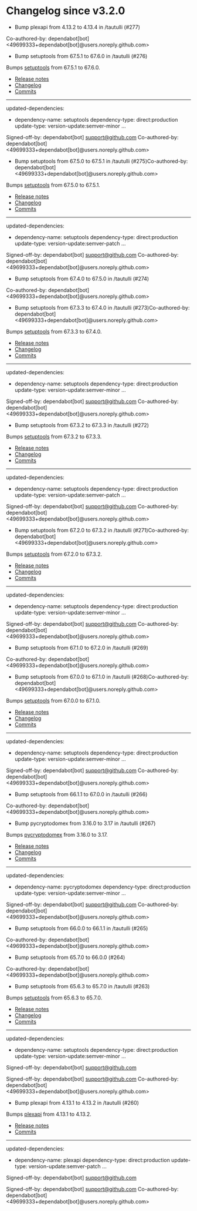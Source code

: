 # Changelog since v3.2.0
- Bump plexapi from 4.13.2 to 4.13.4 in /tautulli (#277)

Co-authored-by: dependabot[bot] <49699333+dependabot[bot]@users.noreply.github.com> 
- Bump setuptools from 67.5.1 to 67.6.0 in /tautulli (#276)

Bumps [setuptools](https://github.com/pypa/setuptools) from 67.5.1 to 67.6.0.
- [Release notes](https://github.com/pypa/setuptools/releases)
- [Changelog](https://github.com/pypa/setuptools/blob/main/CHANGES.rst)
- [Commits](https://github.com/pypa/setuptools/compare/v67.5.1...v67.6.0)

---
updated-dependencies:
- dependency-name: setuptools
  dependency-type: direct:production
  update-type: version-update:semver-minor
...

Signed-off-by: dependabot[bot] <support@github.com>
Co-authored-by: dependabot[bot] <49699333+dependabot[bot]@users.noreply.github.com> 
- Bump setuptools from 67.5.0 to 67.5.1 in /tautulli (#275)Co-authored-by: dependabot[bot] <49699333+dependabot[bot]@users.noreply.github.com>

Bumps [setuptools](https://github.com/pypa/setuptools) from 67.5.0 to 67.5.1.
- [Release notes](https://github.com/pypa/setuptools/releases)
- [Changelog](https://github.com/pypa/setuptools/blob/main/CHANGES.rst)
- [Commits](https://github.com/pypa/setuptools/compare/v67.5.0...v67.5.1)

---
updated-dependencies:
- dependency-name: setuptools
  dependency-type: direct:production
  update-type: version-update:semver-patch
...

Signed-off-by: dependabot[bot] <support@github.com>
Co-authored-by: dependabot[bot] <49699333+dependabot[bot]@users.noreply.github.com> 
- Bump setuptools from 67.4.0 to 67.5.0 in /tautulli (#274)

Co-authored-by: dependabot[bot] <49699333+dependabot[bot]@users.noreply.github.com> 
- Bump setuptools from 67.3.3 to 67.4.0 in /tautulli (#273)Co-authored-by: dependabot[bot] <49699333+dependabot[bot]@users.noreply.github.com>

Bumps [setuptools](https://github.com/pypa/setuptools) from 67.3.3 to 67.4.0.
- [Release notes](https://github.com/pypa/setuptools/releases)
- [Changelog](https://github.com/pypa/setuptools/blob/main/CHANGES.rst)
- [Commits](https://github.com/pypa/setuptools/compare/v67.3.3...v67.4.0)

---
updated-dependencies:
- dependency-name: setuptools
  dependency-type: direct:production
  update-type: version-update:semver-minor
...

Signed-off-by: dependabot[bot] <support@github.com>
Co-authored-by: dependabot[bot] <49699333+dependabot[bot]@users.noreply.github.com> 
- Bump setuptools from 67.3.2 to 67.3.3 in /tautulli (#272)

Bumps [setuptools](https://github.com/pypa/setuptools) from 67.3.2 to 67.3.3.
- [Release notes](https://github.com/pypa/setuptools/releases)
- [Changelog](https://github.com/pypa/setuptools/blob/main/CHANGES.rst)
- [Commits](https://github.com/pypa/setuptools/compare/v67.3.2...v67.3.3)

---
updated-dependencies:
- dependency-name: setuptools
  dependency-type: direct:production
  update-type: version-update:semver-patch
...

Signed-off-by: dependabot[bot] <support@github.com>
Co-authored-by: dependabot[bot] <49699333+dependabot[bot]@users.noreply.github.com> 
- Bump setuptools from 67.2.0 to 67.3.2 in /tautulli (#271)Co-authored-by: dependabot[bot] <49699333+dependabot[bot]@users.noreply.github.com>

Bumps [setuptools](https://github.com/pypa/setuptools) from 67.2.0 to 67.3.2.
- [Release notes](https://github.com/pypa/setuptools/releases)
- [Changelog](https://github.com/pypa/setuptools/blob/main/CHANGES.rst)
- [Commits](https://github.com/pypa/setuptools/compare/v67.2.0...v67.3.2)

---
updated-dependencies:
- dependency-name: setuptools
  dependency-type: direct:production
  update-type: version-update:semver-minor
...

Signed-off-by: dependabot[bot] <support@github.com>
Co-authored-by: dependabot[bot] <49699333+dependabot[bot]@users.noreply.github.com> 
- Bump setuptools from 67.1.0 to 67.2.0 in /tautulli (#269)

Co-authored-by: dependabot[bot] <49699333+dependabot[bot]@users.noreply.github.com> 
- Bump setuptools from 67.0.0 to 67.1.0 in /tautulli (#268)Co-authored-by: dependabot[bot] <49699333+dependabot[bot]@users.noreply.github.com>

Bumps [setuptools](https://github.com/pypa/setuptools) from 67.0.0 to 67.1.0.
- [Release notes](https://github.com/pypa/setuptools/releases)
- [Changelog](https://github.com/pypa/setuptools/blob/main/CHANGES.rst)
- [Commits](https://github.com/pypa/setuptools/compare/v67.0.0...v67.1.0)

---
updated-dependencies:
- dependency-name: setuptools
  dependency-type: direct:production
  update-type: version-update:semver-minor
...

Signed-off-by: dependabot[bot] <support@github.com>
Co-authored-by: dependabot[bot] <49699333+dependabot[bot]@users.noreply.github.com> 
- Bump setuptools from 66.1.1 to 67.0.0 in /tautulli (#266)

Co-authored-by: dependabot[bot] <49699333+dependabot[bot]@users.noreply.github.com> 
- Bump pycryptodomex from 3.16.0 to 3.17 in /tautulli (#267)

Bumps [pycryptodomex](https://github.com/Legrandin/pycryptodome) from 3.16.0 to 3.17.
- [Release notes](https://github.com/Legrandin/pycryptodome/releases)
- [Changelog](https://github.com/Legrandin/pycryptodome/blob/master/Changelog.rst)
- [Commits](https://github.com/Legrandin/pycryptodome/compare/v3.16.0...v3.17.0)

---
updated-dependencies:
- dependency-name: pycryptodomex
  dependency-type: direct:production
  update-type: version-update:semver-minor
...

Signed-off-by: dependabot[bot] <support@github.com>
Co-authored-by: dependabot[bot] <49699333+dependabot[bot]@users.noreply.github.com> 
- Bump setuptools from 66.0.0 to 66.1.1 in /tautulli (#265)

Co-authored-by: dependabot[bot] <49699333+dependabot[bot]@users.noreply.github.com> 
- Bump setuptools from 65.7.0 to 66.0.0 (#264)

Co-authored-by: dependabot[bot] <49699333+dependabot[bot]@users.noreply.github.com> 
- Bump setuptools from 65.6.3 to 65.7.0 in /tautulli (#263)

Bumps [setuptools](https://github.com/pypa/setuptools) from 65.6.3 to 65.7.0.
- [Release notes](https://github.com/pypa/setuptools/releases)
- [Changelog](https://github.com/pypa/setuptools/blob/main/CHANGES.rst)
- [Commits](https://github.com/pypa/setuptools/compare/v65.6.3...v65.7.0)

---
updated-dependencies:
- dependency-name: setuptools
  dependency-type: direct:production
  update-type: version-update:semver-minor
...

Signed-off-by: dependabot[bot] <support@github.com>

Signed-off-by: dependabot[bot] <support@github.com>
Co-authored-by: dependabot[bot] <49699333+dependabot[bot]@users.noreply.github.com> 
- Bump plexapi from 4.13.1 to 4.13.2 in /tautulli (#260)

Bumps [plexapi](https://github.com/pkkid/python-plexapi) from 4.13.1 to 4.13.2.
- [Release notes](https://github.com/pkkid/python-plexapi/releases)
- [Commits](https://github.com/pkkid/python-plexapi/compare/4.13.1...4.13.2)

---
updated-dependencies:
- dependency-name: plexapi
  dependency-type: direct:production
  update-type: version-update:semver-patch
...

Signed-off-by: dependabot[bot] <support@github.com>

Signed-off-by: dependabot[bot] <support@github.com>
Co-authored-by: dependabot[bot] <49699333+dependabot[bot]@users.noreply.github.com> 

